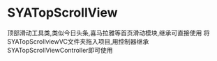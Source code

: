 # SYATopScrollView
顶部滑动工具类,类似今日头条,喜马拉雅等首页滑动模块,继承可直接使用
将SYATopScrollviewVC文件夹拖入项目,用控制器继承SYATopScrollViewController即可使用
